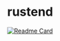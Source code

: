 # rustend

[![Readme Card](https://github-readme-stats.vercel.app/api/pin/?username=LaughingRover&repo=rustend)](https://github.com/anuraghazra/github-readme-stats)
